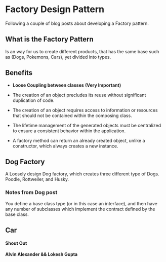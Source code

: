 # Factory Design Pattern
Following a couple of blog posts about developing 
a Factory pattern. 

## What is the Factory Pattern
Is an way for us to create different products, that has
the same base such as (Dogs, Pokemons, Cars), 
yet divided into types.

## Benefits 
* **Loose Coupling between classes** **(Very Important)**

* The creation of an object precludes its reuse without significant duplication of code.

*  The creation of an object requires access to information or resources that should not be contained within the composing class.

*  The lifetime management of the generated objects must be centralized to ensure a consistent behavior within the application.

* A factory method can return an already created object, 
unlike a constructor, which always creates a new instance.

## Dog Factory
A Loosely design Dog factory, which creates three
different type of Dogs. Poodle, Rottweiler, and Husky.

### Notes from Dog post
You define a base class type 
(or in this case an interface), and 
then have any number of subclasses 
which implement the contract defined by the base class.


## Car


#### Shout Out 
**Alvin Alexander && Lokesh Gupta**